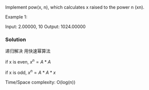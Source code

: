 Implement pow(x, n), which calculates x raised to the power n (xn).

Example 1:

Input: 2.00000, 10
Output: 1024.00000
### Solution
递归解决
用快速幂算法

if x is even, $x^n=A*A$

if x is odd, $x^n=A * A * x$

Time/Space complexity: O(log(n))





